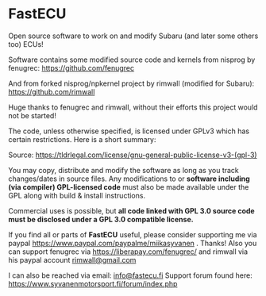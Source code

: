 # FastECU

Open source software to work on and modify Subaru (and later some others too) ECUs!

Software contains some modified source code and kernels from nisprog by fenugrec:
https://github.com/fenugrec

And from forked nisprog/npkernel project by rimwall (modified for Subaru):
https://github.com/rimwall

Huge thanks to fenugrec and rimwall, without their efforts this project would not be started!

The code, unless otherwise specified, is licensed under GPLv3 which has certain restrictions. Here is a short summary:

Source: https://tldrlegal.com/license/gnu-general-public-license-v3-(gpl-3)

You may copy, distribute and modify the software as long as you track changes/dates in source files.
Any modifications to or **software including (via compiler) GPL-licensed code** must also be made available under the GPL along with build & install instructions.

Commercial uses is possible, but **all code linked with GPL 3.0 source code must be disclosed under a GPL 3.0 compatible license.**

If you find all or parts of **FastECU** useful, please consider supporting me via paypal https://www.paypal.com/paypalme/miikasyvanen . Thanks!
Also you can support fenugrec via https://liberapay.com/fenugrec/
and rimwall via his paypal account rimwall@gmail.com

I can also be reached via email: info@fastecu.fi
Support forum found here: https://www.syvanenmotorsport.fi/forum/index.php
